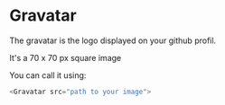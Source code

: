 # Gravatar

<!-- STORY -->

The gravatar is the logo displayed on your github profil.

It's a 70 x 70 px square image

You can call it using:

```js
<Gravatar src="path to your image">
```
